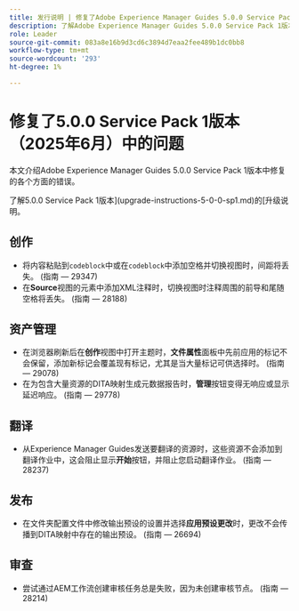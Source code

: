 ```yaml
---
title: 发行说明 | 修复了Adobe Experience Manager Guides 5.0.0 Service Pack 1版本中的问题
description: 了解Adobe Experience Manager Guides 5.0.0 Service Pack 1版本中的错误修复
role: Leader
source-git-commit: 083a8e16b9d3cd6c3894d7eaa2fee489b1dc0bb8
workflow-type: tm+mt
source-wordcount: '293'
ht-degree: 1%

---
```



# 修复了5.0.0 Service Pack 1版本（2025年6月）中的问题


本文介绍Adobe Experience Manager Guides 5.0.0 Service Pack 1版本中修复的各个方面的错误。

了解5.0.0 Service Pack 1版本](upgrade-instructions-5-0-0-sp1.md)的[升级说明。

## 创作

- 将内容粘贴到`codeblock`中或在`codeblock`中添加空格并切换视图时，间距将丢失。 (指南 — 29347)
- 在&#x200B;**Source**&#x200B;视图的元素中添加XML注释时，切换视图时注释周围的前导和尾随空格将丢失。 (指南 — 28188)

## 资产管理

- 在浏览器刷新后在&#x200B;**创作**&#x200B;视图中打开主题时，**文件属性**&#x200B;面板中先前应用的标记不会保留，添加新标记会覆盖现有标记，尤其是当大量标记可供选择时。 (指南 — 29078)
- 在为包含大量资源的DITA映射生成元数据报告时，**管理**&#x200B;按钮变得无响应或显示延迟响应。 (指南 — 29778)

## 翻译

- 从Experience Manager Guides发送要翻译的资源时，这些资源不会添加到翻译作业中，这会阻止显示&#x200B;**开始**&#x200B;按钮，并阻止您启动翻译作业。 (指南 — 28237)

## 发布

- 在文件夹配置文件中修改输出预设的设置并选择&#x200B;**应用预设更改**&#x200B;时，更改不会传播到DITA映射中存在的输出预设。 (指南 — 26694)

## 审查

- 尝试通过AEM工作流创建审核任务总是失败，因为未创建审核节点。 (指南 — 28214)
